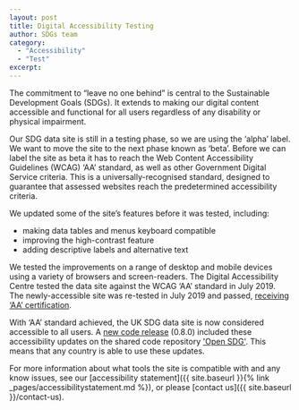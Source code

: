 ```yaml
---
layout: post
title: Digital Accessibility Testing
author: SDGs team
category: 
  - "Accessibility"
  - "Test"
excerpt: 
---
```


The commitment to “leave no one behind” is central to the Sustainable Development Goals (SDGs). It extends to making our digital content accessible and functional for all users regardless of any disability or physical impairment.

Our SDG data site is still in a testing phase, so we are using the ‘alpha’ label. We want to move the site to the next phase known as ‘beta’. Before we can label the site as beta it has to reach the Web Content Accessibility Guidelines (WCAG) ‘AA’ standard, as well as other Government Digital Service criteria. This is a universally-recognised standard, designed to guarantee that assessed websites reach the predetermined accessibility criteria. 

We updated some of the site’s features before it was tested, including:
-	making data tables and menus keyboard compatible
-	improving the high-contrast feature
-	adding descriptive labels and alternative text

We tested the improvements on a range of desktop and mobile devices using a variety of browsers and screen-readers.
The Digital Accessibility Centre tested the data site against the WCAG ‘AA’ standard in July 2019. The newly-accessible site was re-tested in July 2019 and passed, [receiving ‘AA’ certification](http://digitalaccessibilitycentre.org/index.php/office-for-national-statistics-sdg).

With ‘AA’ standard achieved, the UK SDG data site is now considered accessible to all users. A [new code release](https://github.com/open-sdg/open-sdg/releases/tag/0.8.0) (0.8.0) included these accessibility updates on the shared code repository ['Open SDG'](https://open-sdg.readthedocs.io/en/latest/). This means that any country is able to use these updates.

For more information about what tools the site is compatible with and any know issues, see our [accessibility statement]({{ site.baseurl }}{% link _pages/accessibilitystatement.md %}), or please [contact us]({{ site.baseurl }}/contact-us).
